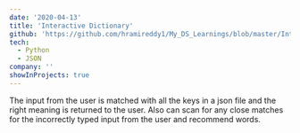 ```yaml
---
date: '2020-04-13'
title: 'Interactive Dictionary'
github: 'https://github.com/hramireddy1/My_DS_Learnings/blob/master/Interactive_dictionary.py'
tech:
  - Python
  - JSON
company: ''
showInProjects: true
---
```


The input from the user is matched with all the keys in a json file and the right meaning is returned to the
user. Also can scan for any close matches for the incorrectly typed input from the user and recommend words.
